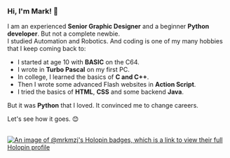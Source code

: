 ### Hi, I'm Mark! 🙂

I am an experienced **Senior Graphic Designer** and a beginner **Python developer**. But not a complete newbie. <br> I studied Automation and Robotics. And coding is one of my many hobbies that I keep coming back to:
- I started at age 10 with **BASIC** on the C64.
- I wrote in **Turbo Pascal** on my first PC.
- In college, I learned the basics of **C and C++**.
- Then I wrote some advanced Flash websites in **Action Script**.
- I tried the basics of **HTML**, **CSS** and some backend **Java**.

But it was **Python** that I loved. It convinced me to change careers.

Let's see how it goes. 😊
<br>
<br>

[![An image of @mrkmzj's Holopin badges, which is a link to view their full Holopin profile](https://holopin.me/mrkmzj)](https://holopin.io/@mrkmzj)


<!--
Here are some ideas to get you started:

- 🔭 I’m currently working on ...
- 🌱 I’m currently learning ...
- 👯 I’m looking to collaborate on ...
- 🤔 I’m looking for help with ...
- 💬 Ask me about ...
- 📫 How to reach me: ...
- 😄 Pronouns: ...
- ⚡ Fun fact: ...
-->

